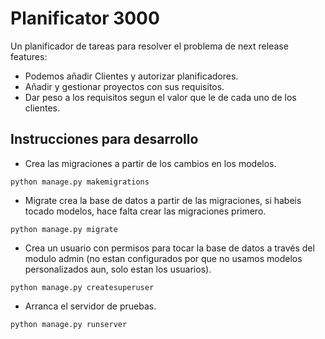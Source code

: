 # Planificator 3000
Un planificador de tareas para resolver el problema de next release features:
* Podemos añadir Clientes y autorizar planificadores.
* Añadir y gestionar proyectos con sus requisitos.
* Dar peso a los requisitos segun el valor que le de cada uno de los clientes.

## Instrucciones para desarrollo

* Crea las migraciones a partir de los cambios en los modelos.

`python manage.py makemigrations`

* Migrate crea la base de datos a partir de las migraciones, si habeis tocado modelos, hace falta crear las migraciones primero.

`python manage.py migrate` 

* Crea un usuario con permisos para tocar la base de datos a través del modulo admin (no estan configurados por que no usamos modelos personalizados aun, solo estan los usuarios).

`python manage.py createsuperuser`

* Arranca el servidor de pruebas.

`python manage.py runserver`
